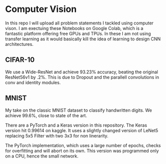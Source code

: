 # Computer Vision

In this repo I will upload all problem statements I tackled using computer vison. 
I am exectuing these Notebooks on Google Colab, which is a fantastic platform
offering free GPUs and TPUs.
In these I am not using transfer learning as it would basically kill the idea
of learning to design CNN architectures.

## CIFAR-10

We use a Wide-ResNet and achieve 93.23% accuracy, beating the original ResNet56v1 
by .2%.
This is due to Dropout and the parallell convolutions in conv and identity modules.

## MNIST

My take on the classic MNIST dataset to classify handwritten digits.
We achieve 99.6%, close to state of the art. 

There are a PyTorch and a Keras version in this repository.
The Keras version hit 0.99614 on kaggle. It uses a slightly changed version of
LeNet5 replacing 5x5 Filter with two 3x3 for non linerarity.

The PyTorch implementation, which uses a large number of epochs, 
checks for overfitting and will abort on its own. This version
was programmed only on a CPU, hence the small network.
